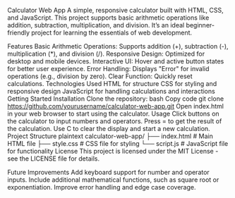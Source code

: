 Calculator Web App
A simple, responsive calculator built with HTML, CSS, and JavaScript. This project supports basic arithmetic operations like addition, subtraction, multiplication, and division. It’s an ideal beginner-friendly project for learning the essentials of web development.

Features
Basic Arithmetic Operations: Supports addition (+), subtraction (-), multiplication (*), and division (/).
Responsive Design: Optimized for desktop and mobile devices.
Interactive UI: Hover and active button states for better user experience.
Error Handling: Displays "Error" for invalid operations (e.g., division by zero).
Clear Function: Quickly reset calculations.
Technologies Used
HTML for structure
CSS for styling and responsive design
JavaScript for handling calculations and interactions
Getting Started
Installation
Clone the repository:
bash
Copy code
git clone https://github.com/yourusername/calculator-web-app.git
Open index.html in your web browser to start using the calculator.
Usage
Click buttons on the calculator to input numbers and operators.
Press = to get the result of the calculation.
Use C to clear the display and start a new calculation.
Project Structure
plaintext
calculator-web-app/
├── index.html       # Main HTML file
├── style.css        # CSS file for styling
└── script.js        # JavaScript file for functionality
License
This project is licensed under the MIT License - see the LICENSE file for details.

Future Improvements
Add keyboard support for number and operator inputs.
Include additional mathematical functions, such as square root or exponentiation.
Improve error handling and edge case coverage.
